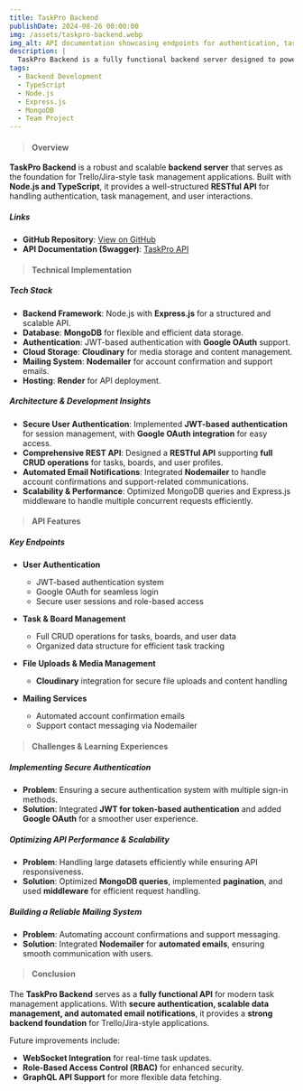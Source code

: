 ```yaml
---
title: TaskPro Backend
publishDate: 2024-08-26 00:00:00
img: /assets/taskpro-backend.webp
img_alt: API documentation showcasing endpoints for authentication, task management, and mailing services.
description: |
  TaskPro Backend is a fully functional backend server designed to power Trello/Jira-like task management applications. Built with Node.js, TypeScript, and Express.js, it provides secure authentication, comprehensive CRUD operations, and mailing services for seamless user interactions.
tags:
  - Backend Development
  - TypeScript
  - Node.js
  - Express.js
  - MongoDB
  - Team Project
---
```


> #### Overview

**TaskPro Backend** is a robust and scalable **backend server** that serves as the foundation for Trello/Jira-style task management applications. Built with **Node.js and TypeScript**, it provides a well-structured **RESTful API** for handling authentication, task management, and user interactions.

##### Links

- **GitHub Repository**: [View on GitHub](https://github.com/DmytroLysachenko/task-pro-backend)
- **API Documentation (Swagger)**: [TaskPro API](https://task-pro-backend-xdd4.onrender.com/api-docs/)

> #### Technical Implementation

##### Tech Stack

- **Backend Framework**: Node.js with **Express.js** for a structured and scalable API.
- **Database**: **MongoDB** for flexible and efficient data storage.
- **Authentication**: JWT-based authentication with **Google OAuth** support.
- **Cloud Storage**: **Cloudinary** for media storage and content management.
- **Mailing System**: **Nodemailer** for account confirmation and support emails.
- **Hosting**: **Render** for API deployment.

##### Architecture & Development Insights

- **Secure User Authentication**: Implemented **JWT-based authentication** for session management, with **Google OAuth integration** for easy access.
- **Comprehensive REST API**: Designed a **RESTful API** supporting **full CRUD operations** for tasks, boards, and user profiles.
- **Automated Email Notifications**: Integrated **Nodemailer** to handle account confirmations and support-related communications.
- **Scalability & Performance**: Optimized MongoDB queries and Express.js middleware to handle multiple concurrent requests efficiently.

> #### API Features

##### Key Endpoints

- **User Authentication**

  - JWT-based authentication system
  - Google OAuth for seamless login
  - Secure user sessions and role-based access

- **Task & Board Management**

  - Full CRUD operations for tasks, boards, and user data
  - Organized data structure for efficient task tracking

- **File Uploads & Media Management**

  - **Cloudinary** integration for secure file uploads and content handling

- **Mailing Services**
  - Automated account confirmation emails
  - Support contact messaging via Nodemailer

> #### Challenges & Learning Experiences

##### Implementing Secure Authentication

- **Problem**: Ensuring a secure authentication system with multiple sign-in methods.
- **Solution**: Integrated **JWT for token-based authentication** and added **Google OAuth** for a smoother user experience.

##### Optimizing API Performance & Scalability

- **Problem**: Handling large datasets efficiently while ensuring API responsiveness.
- **Solution**: Optimized **MongoDB queries**, implemented **pagination**, and used **middleware** for efficient request handling.

##### Building a Reliable Mailing System

- **Problem**: Automating account confirmations and support messaging.
- **Solution**: Integrated **Nodemailer** for **automated emails**, ensuring smooth communication with users.

> #### Conclusion

The **TaskPro Backend** serves as a **fully functional API** for modern task management applications. With **secure authentication, scalable data management, and automated email notifications**, it provides a **strong backend foundation** for Trello/Jira-style applications.

Future improvements include:

- **WebSocket Integration** for real-time task updates.
- **Role-Based Access Control (RBAC)** for enhanced security.
- **GraphQL API Support** for more flexible data fetching.
